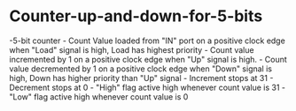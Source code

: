 # Counter-up-and-down-for-5-bits
-5-bit counter - Count Value loaded from "IN" port on a positive clock edge when "Load" signal is high, Load has highest priority - Count value incremented by 1 on a positive clock edge when "Up" signal is high. - Count value decremented by 1 on a positive clock edge when "Down" signal is high, Down has higher priority than "Up" signal - Increment stops at 31 - Decrement stops at 0 - "High" flag active high whenever count value is 31 - "Low" flag active high whenever count value is 0
